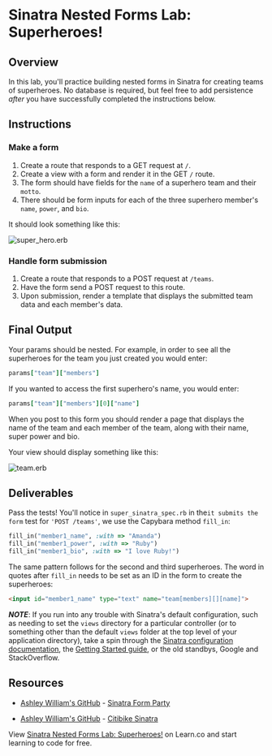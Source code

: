 




# Sinatra Nested Forms Lab: Superheroes!

## Overview

In this lab, you'll practice building nested forms in Sinatra for creating teams of superheroes. No database is required, but feel free to add persistence *after* you have successfully completed the instructions below.

## Instructions

### Make a form

1. Create a route that responds to a GET request at `/`.
2. Create a view with a form and render it in the GET `/` route.
3. The form should have fields for the `name` of a superhero team and their `motto`.
4. There should be form inputs for each of the three superhero member's `name`, `power`, and `bio`.

It should look something like this:

![super_hero.erb](http://i.imgur.com/Ws3nCIC.png)

### Handle form submission

1. Create a route that responds to a POST request at `/teams`.
2. Have the form send a POST request to this route.
2. Upon submission, render a template that displays the submitted team data and each member's data.

## Final Output

Your params should be nested. For example, in order to see all the superheroes for the team you just created you would enter:

```ruby
params["team"]["members"]
```
If you wanted to access the first superhero's name, you would enter:

```ruby
params["team"]["members"][0]["name"]
```

When you post to this form you should render a page that displays the name of the team and each member of the team, along with their name, super power and bio.

Your view should display something like this:

![team.erb](http://i.imgur.com/SsVQ5e0.png)

## Deliverables

Pass the tests! You'll notice in `super_sinatra_spec.rb` in the`it submits the form` test for `'POST /teams'`, we use the Capybara method `fill_in`:

```ruby
fill_in("member1_name", :with => "Amanda")
fill_in("member1_power", :with => "Ruby")
fill_in("member1_bio", :with => "I love Ruby!")
```

The same pattern follows for the second and third superheroes. The word in quotes after `fill_in` needs to be set as an ID in the form to create the superheroes:

```html
<input id="member1_name" type="text" name="team[members][][name]">
```

***NOTE***: If you run into any trouble with Sinatra's default configuration, such as needing to set the `views` directory for a particular controller (or to something other than the default `views` folder at the top level of your application directory), take a spin through the [Sinatra configuration documentation](http://www.sinatrarb.com/configuration.html), the [Getting Started guide](http://www.sinatrarb.com/intro), or the old standbys, Google and StackOverflow.

## Resources

* [Ashley William's GitHub](https://github.com/ashleygwilliams/) - [Sinatra Form Party](https://github.com/ashleygwilliams/sinatra-form-party)

* [Ashley William's GitHub](https://github.com/ashleygwilliams/) - [Citibike Sinatra](https://github.com/ashleygwilliams/citibike-sinatra)

<p data-visibility='hidden'>View <a href='https://learn.co/lessons/sinatra-nested-forms-lab-superheros'>Sinatra Nested Forms Lab: Superheroes!</a> on Learn.co and start learning to code for free.</p>
